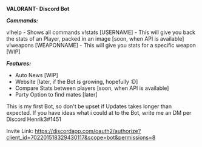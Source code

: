 **VALORANT- Discord Bot**
 

***Commands:***

v!help - Shows all commands
v!stats [USERNAME] - This will give you back the stats of an Player, packed in an image [soon, when API is available]
v!weapons [WEAPONNAME] - This will give you stats for a specific weapon [WIP]

***Features:***

- Auto News [WIP]
- Website [later, if the Bot is growing, hopefully :D]
- Compare Stats between players [soon, when API is available]
- Party Option to find mates [later]

This is my first Bot, so don't be upset if Updates takes longer than expected. If you have ideas what i could at to the Bot, write me an DM per Discord Henrik3#1451

Invite Link: https://discordapp.com/oauth2/authorize?client_id=702201518329430117&scope=bot&permissions=8
